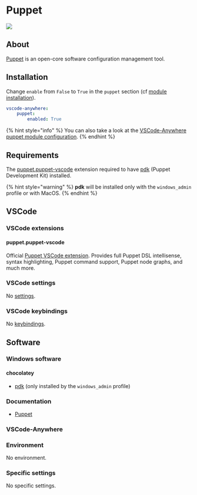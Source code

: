 # Puppet

![](https://upload.wikimedia.org/wikipedia/commons/b/be/Puppet_Logo.svg)

## About

[Puppet](https://puppet.com/) is an open-core software configuration management tool.

## Installation

Change `enable` from `False` to `True` in the `puppet` section \(cf [module installation](../install.md)\).

```yaml
vscode-anywhere:
    puppet:
        enabled: True
```

{% hint style="info" %}
You can also take a look at the [VSCode-Anywhere puppet module configuration](https://github.com/gigi206/VSCode-Anywhere/blob/V2/salt/modules/perl/defaults.yaml).
{% endhint %}

## Requirements

The [puppet.puppet-vscode](https://marketplace.visualstudio.com/items?itemName=puppet.puppet-vscode) extension required to have [pdk](https://puppet.com/docs/pdk/1.x/pdk.html) \(Puppet Development Kit\) installed.

{% hint style="warning" %}
**pdk** will be installed only with the `windows_admin` profile or with MacOS.
{% endhint %}

## VSCode

### VSCode extensions

#### puppet.puppet-vscode

Official [Puppet VSCode extension](https://marketplace.visualstudio.com/items?itemName=puppet.puppet-vscode). Provides full Puppet DSL intellisense, syntax highlighting, Puppet command support, Puppet node graphs, and much more.

### VSCode settings

No [settings](https://code.visualstudio.com/docs/getstarted/settings).

### VSCode keybindings

No [keybindings](https://code.visualstudio.com/docs/getstarted/keybindings).

## Software

### Windows software

#### chocolatey

* [pdk](https://chocolatey.org/packages/pdk) \(only installed by the `windows_admin` profile\)

### Documentation

* [Puppet](https://github.com/Kapeli/feeds/blob/master/Puppet.xml)

### VSCode-Anywhere

### Environment <a id="environment"></a>

No environment.

### Specific settings <a id="specific-settings"></a>

No specific settings.

